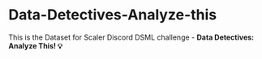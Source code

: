 # Data-Detectives-Analyze-this

This is the Dataset for Scaler Discord DSML challenge - **Data Detectives: Analyze This! 💡**
